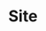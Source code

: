 # Site

<!DOCTYPE html>

<html lang="pt-br">
	<head>
		<meta http-equiv="Content-Type" content="text/html; charset=UTF-8">
    <title>Dalva Barreto</title>
      <link href="./Dalva_files/site.css" rel="stylesheet">
	  
  
<style type="text/css">
@font-face{
	font-family:proxima-nova;src:url(https://use.typekit.net/af/e57a1c/00000000000000003b9ad1af/27/l?subset_id=1&fvd=n9&v=3) format("woff2"),url(https://use.typekit.net/af/e57a1c/00000000000000003b9ad1af/27/d?subset_id=1&fvd=n9&v=3) format("woff"),url(https://use.typekit.net/af/e57a1c/00000000000000003b9ad1af/27/a?subset_id=1&fvd=n9&v=3) format("opentype");font-weight:900;font-style:normal;}@font-face{font-family:proxima-nova;src:url(https://use.typekit.net/af/6acf30/00000000000000003b9ad1b0/27/l?subset_id=1&fvd=i9&v=3) format("woff2"),url(https://use.typekit.net/af/6acf30/00000000000000003b9ad1b0/27/d?subset_id=1&fvd=i9&v=3) format("woff"),url(https://use.typekit.net/af/6acf30/00000000000000003b9ad1b0/27/a?subset_id=1&fvd=i9&v=3) format("opentype");font-weight:900;font-style:italic;}@font-face{font-family:proxima-nova;src:url(https://use.typekit.net/af/26c4cd/00000000000000003b9ad1b1/27/l?subset_id=1&fvd=n7&v=3) format("woff2"),url(https://use.typekit.net/af/26c4cd/00000000000000003b9ad1b1/27/d?subset_id=1&fvd=n7&v=3) format("woff"),url(https://use.typekit.net/af/26c4cd/00000000000000003b9ad1b1/27/a?subset_id=1&fvd=n7&v=3) format("opentype");font-weight:700;font-style:normal;}@font-face{font-family:proxima-nova;src:url(https://use.typekit.net/af/d76e9c/00000000000000003b9ad1b2/27/l?subset_id=1&fvd=i7&v=3) format("woff2"),url(https://use.typekit.net/af/d76e9c/00000000000000003b9ad1b2/27/d?subset_id=1&fvd=i7&v=3) format("woff"),url(https://use.typekit.net/af/d76e9c/00000000000000003b9ad1b2/27/a?subset_id=1&fvd=i7&v=3) format("opentype");font-weight:700;font-style:italic;}@font-face{font-family:proxima-nova;src:url(https://use.typekit.net/af/84c631/00000000000000003b9ad1b3/27/l?subset_id=1&fvd=n8&v=3) format("woff2"),url(https://use.typekit.net/af/84c631/00000000000000003b9ad1b3/27/d?subset_id=1&fvd=n8&v=3) format("woff"),url(https://use.typekit.net/af/84c631/00000000000000003b9ad1b3/27/a?subset_id=1&fvd=n8&v=3) format("opentype");font-weight:800;font-style:normal;}@font-face{font-family:proxima-nova;src:url(https://use.typekit.net/af/39c55b/00000000000000003b9ad1b4/27/l?subset_id=1&fvd=i8&v=3) format("woff2"),url(https://use.typekit.net/af/39c55b/00000000000000003b9ad1b4/27/d?subset_id=1&fvd=i8&v=3) format("woff"),url(https://use.typekit.net/af/39c55b/00000000000000003b9ad1b4/27/a?subset_id=1&fvd=i8&v=3) format("opentype");font-weight:800;font-style:italic;}@font-face{font-family:proxima-nova;src:url(https://use.typekit.net/af/0b34b4/00000000000000003b9ad1bd/27/l?subset_id=1&fvd=n1&v=3) format("woff2"),url(https://use.typekit.net/af/0b34b4/00000000000000003b9ad1bd/27/d?subset_id=1&fvd=n1&v=3) format("woff"),url(https://use.typekit.net/af/0b34b4/00000000000000003b9ad1bd/27/a?subset_id=1&fvd=n1&v=3) format("opentype");font-weight:100;font-style:normal;}@font-face{font-family:proxima-nova;src:url(https://use.typekit.net/af/2077d0/00000000000000003b9ad1be/27/l?subset_id=1&fvd=i1&v=3) format("woff2"),url(https://use.typekit.net/af/2077d0/00000000000000003b9ad1be/27/d?subset_id=1&fvd=i1&v=3) format("woff"),url(https://use.typekit.net/af/2077d0/00000000000000003b9ad1be/27/a?subset_id=1&fvd=i1&v=3) format("opentype");font-weight:100;font-style:italic;}@font-face{font-family:proxima-nova;src:url(https://use.typekit.net/af/610d30/00000000000000003b9ad1bb/27/l?subset_id=1&fvd=n6&v=3) format("woff2"),url(https://use.typekit.net/af/610d30/00000000000000003b9ad1bb/27/d?subset_id=1&fvd=n6&v=3) format("woff"),url(https://use.typekit.net/af/610d30/00000000000000003b9ad1bb/27/a?subset_id=1&fvd=n6&v=3) format("opentype");font-weight:600;font-style:normal;}@font-face{font-family:proxima-nova;src:url(https://use.typekit.net/af/c9789d/00000000000000003b9ad1bc/27/l?subset_id=1&fvd=i6&v=3) format("woff2"),url(https://use.typekit.net/af/c9789d/00000000000000003b9ad1bc/27/d?subset_id=1&fvd=i6&v=3) format("woff"),url(https://use.typekit.net/af/c9789d/00000000000000003b9ad1bc/27/a?subset_id=1&fvd=i6&v=3) format("opentype");font-weight:600;font-style:italic;}@font-face{font-family:proxima-nova;src:url(https://use.typekit.net/af/1f8eae/00000000000000003b9ad1b9/27/l?subset_id=1&fvd=n4&v=3) format("woff2"),url(https://use.typekit.net/af/1f8eae/00000000000000003b9ad1b9/27/d?subset_id=1&fvd=n4&v=3) format("woff"),url(https://use.typekit.net/af/1f8eae/00000000000000003b9ad1b9/27/a?subset_id=1&fvd=n4&v=3) format("opentype");font-weight:400;font-style:normal;}@font-face{font-family:proxima-nova;src:url(https://use.typekit.net/af/ca838d/00000000000000003b9ad1ba/27/l?subset_id=1&fvd=i4&v=3) format("woff2"),url(https://use.typekit.net/af/ca838d/00000000000000003b9ad1ba/27/d?subset_id=1&fvd=i4&v=3) format("woff"),url(https://use.typekit.net/af/ca838d/00000000000000003b9ad1ba/27/a?subset_id=1&fvd=i4&v=3) format("opentype");font-weight:400;font-style:italic;}@font-face{font-family:proxima-nova;src:url(https://use.typekit.net/af/c2fb26/00000000000000003b9ad1b5/27/l?subset_id=1&fvd=n3&v=3) format("woff2"),url(https://use.typekit.net/af/c2fb26/00000000000000003b9ad1b5/27/d?subset_id=1&fvd=n3&v=3) format("woff"),url(https://use.typekit.net/af/c2fb26/00000000000000003b9ad1b5/27/a?subset_id=1&fvd=n3&v=3) format("opentype");font-weight:300;font-style:normal;}@font-face{font-family:proxima-nova;src:url(https://use.typekit.net/af/85cfc9/00000000000000003b9ad1b6/27/l?subset_id=1&fvd=i3&v=3) format("woff2"),url(https://use.typekit.net/af/85cfc9/00000000000000003b9ad1b6/27/d?subset_id=1&fvd=i3&v=3) format("woff"),url(https://use.typekit.net/af/85cfc9/00000000000000003b9ad1b6/27/a?subset_id=1&fvd=i3&v=3) format("opentype");font-weight:300;font-style:italic;}@font-face{font-family:proxima-nova;src:url(https://use.typekit.net/af/896cb0/00000000000000003b9ad1b7/27/l?subset_id=1&fvd=n5&v=3) format("woff2"),url(https://use.typekit.net/af/896cb0/00000000000000003b9ad1b7/27/d?subset_id=1&fvd=n5&v=3) format("woff"),url(https://use.typekit.net/af/896cb0/00000000000000003b9ad1b7/27/a?subset_id=1&fvd=n5&v=3) format("opentype");font-weight:500;font-style:normal;}@font-face{font-family:proxima-nova;src:url(https://use.typekit.net/af/f24c1d/00000000000000003b9ad1b8/27/l?subset_id=1&fvd=i5&v=3) format("woff2"),url(https://use.typekit.net/af/f24c1d/00000000000000003b9ad1b8/27/d?subset_id=1&fvd=i5&v=3) format("woff"),url(https://use.typekit.net/af/f24c1d/00000000000000003b9ad1b8/27/a?subset_id=1&fvd=i5&v=3) format("opentype");font-weight:500;font-style:italic;}@font-face{font-family:pt-serif;src:url(https://use.typekit.net/af/41ac54/000000000000000000012500/27/l?subset_id=1&fvd=n4&v=3) format("woff2"),url(https://use.typekit.net/af/41ac54/000000000000000000012500/27/d?subset_id=1&fvd=n4&v=3) format("woff"),url(https://use.typekit.net/af/41ac54/000000000000000000012500/27/a?subset_id=1&fvd=n4&v=3) format("opentype");font-weight:400;font-style:normal;}@font-face{font-family:pt-serif;src:url(https://use.typekit.net/af/1c39a5/0000000000000000000124fe/27/l?subset_id=1&fvd=i4&v=3) format("woff2"),url(https://use.typekit.net/af/1c39a5/0000000000000000000124fe/27/d?subset_id=1&fvd=i4&v=3) format("woff"),url(https://use.typekit.net/af/1c39a5/0000000000000000000124fe/27/a?subset_id=1&fvd=i4&v=3) format("opentype");font-weight:400;font-style:italic;}@font-face{font-family:pt-serif;src:url(https://use.typekit.net/af/373a9b/0000000000000000000124ff/27/l?subset_id=1&fvd=n7&v=3) format("woff2"),url(https://use.typekit.net/af/373a9b/0000000000000000000124ff/27/d?subset_id=1&fvd=n7&v=3) format("woff"),url(https://use.typekit.net/af/373a9b/0000000000000000000124ff/27/a?subset_id=1&fvd=n7&v=3) format("opentype");font-weight:700;font-style:normal;}@font-face{font-family:pt-serif;src:url(https://use.typekit.net/af/d537e2/0000000000000000000124fd/27/l?subset_id=1&fvd=i7&v=3) format("woff2"),url(https://use.typekit.net/af/d537e2/0000000000000000000124fd/27/d?subset_id=1&fvd=i7&v=3) format("woff"),url(https://use.typekit.net/af/d537e2/0000000000000000000124fd/27/a?subset_id=1&fvd=i7&v=3) format("opentype");font-weight:700;font-style:italic;}@font-face{font-family:brandon-grotesque;src:url(https://use.typekit.net/af/e1acce/0000000000000000000132dd/27/l?subset_id=1&fvd=n3&v=3) format("woff2"),url(https://use.typekit.net/af/e1acce/0000000000000000000132dd/27/d?subset_id=1&fvd=n3&v=3) format("woff"),url(https://use.typekit.net/af/e1acce/0000000000000000000132dd/27/a?subset_id=1&fvd=n3&v=3) format("opentype");font-weight:300;font-style:normal;}@font-face{font-family:brandon-grotesque;src:url(https://use.typekit.net/af/1e6972/0000000000000000000132de/27/l?subset_id=1&fvd=i3&v=3) format("woff2"),url(https://use.typekit.net/af/1e6972/0000000000000000000132de/27/d?subset_id=1&fvd=i3&v=3) format("woff"),url(https://use.typekit.net/af/1e6972/0000000000000000000132de/27/a?subset_id=1&fvd=i3&v=3) format("opentype");font-weight:300;font-style:italic;}@font-face{font-family:brandon-grotesque;src:url(https://use.typekit.net/af/32b4b2/0000000000000000000132e1/27/l?subset_id=1&fvd=n5&v=3) format("woff2"),url(https://use.typekit.net/af/32b4b2/0000000000000000000132e1/27/d?subset_id=1&fvd=n5&v=3) format("woff"),url(https://use.typekit.net/af/32b4b2/0000000000000000000132e1/27/a?subset_id=1&fvd=n5&v=3) format("opentype");font-weight:500;font-style:normal;}@font-face{font-family:brandon-grotesque;src:url(https://use.typekit.net/af/6e0089/0000000000000000000132e2/27/l?subset_id=1&fvd=i5&v=3) format("woff2"),url(https://use.typekit.net/af/6e0089/0000000000000000000132e2/27/d?subset_id=1&fvd=i5&v=3) format("woff"),url(https://use.typekit.net/af/6e0089/0000000000000000000132e2/27/a?subset_id=1&fvd=i5&v=3) format("opentype");font-weight:500;font-style:italic;}@font-face{font-family:reklame-script;src:url(https://use.typekit.net/af/a2f71d/00000000000000003b9ad2f8/27/l?subset_id=1&fvd=n4&v=3) format("woff2"),url(https://use.typekit.net/af/a2f71d/00000000000000003b9ad2f8/27/d?subset_id=1&fvd=n4&v=3) format("woff"),url(https://use.typekit.net/af/a2f71d/00000000000000003b9ad2f8/27/a?subset_id=1&fvd=n4&v=3) format("opentype");font-weight:400;font-style:normal;}@font-face{font-family:reklame-script;src:url(https://use.typekit.net/af/91d56b/00000000000000003b9ad2fa/27/l?subset_id=1&fvd=n7&v=3) format("woff2"),url(https://use.typekit.net/af/91d56b/00000000000000003b9ad2fa/27/d?subset_id=1&fvd=n7&v=3) format("woff"),url(https://use.typekit.net/af/91d56b/00000000000000003b9ad2fa/27/a?subset_id=1&fvd=n7&v=3) format("opentype");font-weight:700;font-style:normal;}@font-face{font-family:fira-sans;src:url(https://use.typekit.net/af/563cd0/000000000000000000015891/27/l?subset_id=1&fvd=n4&v=3) format("woff2"),url(https://use.typekit.net/af/563cd0/000000000000000000015891/27/d?subset_id=1&fvd=n4&v=3) format("woff"),url(https://use.typekit.net/af/563cd0/000000000000000000015891/27/a?subset_id=1&fvd=n4&v=3) format("opentype");font-weight:400;font-style:normal;}@font-face{font-family:fira-sans;src:url(https://use.typekit.net/af/36bd21/000000000000000000015892/27/l?subset_id=1&fvd=i4&v=3) format("woff2"),url(https://use.typekit.net/af/36bd21/000000000000000000015892/27/d?subset_id=1&fvd=i4&v=3) format("woff"),url(https://use.typekit.net/af/36bd21/000000000000000000015892/27/a?subset_id=1&fvd=i4&v=3) format("opentype");font-weight:400;font-style:italic;}@font-face{font-family:fira-sans;src:url(https://use.typekit.net/af/0fb528/00000000000000000001588f/27/l?subset_id=1&fvd=n3&v=3) format("woff2"),url(https://use.typekit.net/af/0fb528/00000000000000000001588f/27/d?subset_id=1&fvd=n3&v=3) format("woff"),url(https://use.typekit.net/af/0fb528/00000000000000000001588f/27/a?subset_id=1&fvd=n3&v=3) format("opentype");font-weight:300;font-style:normal;}@font-face{font-family:fira-sans;src:url(https://use.typekit.net/af/0101f7/000000000000000000015890/27/l?subset_id=1&fvd=i3&v=3) format("woff2"),url(https://use.typekit.net/af/0101f7/000000000000000000015890/27/d?subset_id=1&fvd=i3&v=3) format("woff"),url(https://use.typekit.net/af/0101f7/000000000000000000015890/27/a?subset_id=1&fvd=i3&v=3) format("opentype");font-weight:300;font-style:italic;}@font-face{font-family:fira-sans;src:url(https://use.typekit.net/af/6db792/000000000000000000015895/27/l?subset_id=1&fvd=n7&v=3) format("woff2"),url(https://use.typekit.net/af/6db792/000000000000000000015895/27/d?subset_id=1&fvd=n7&v=3) format("woff"),url(https://use.typekit.net/af/6db792/000000000000000000015895/27/a?subset_id=1&fvd=n7&v=3) format("opentype");font-weight:700;font-style:normal;}@font-face{font-family:fira-sans;src:url(https://use.typekit.net/af/8324a5/000000000000000000015896/27/l?subset_id=1&fvd=i7&v=3) format("woff2"),url(https://use.typekit.net/af/8324a5/000000000000000000015896/27/d?subset_id=1&fvd=i7&v=3) format("woff"),url(https://use.typekit.net/af/8324a5/000000000000000000015896/27/a?subset_id=1&fvd=i7&v=3) format("opentype");font-weight:700;font-style:italic;}</style><script async="" src="file://www.google-analytics.com/analytics.js"></script><script>(function(i,s,o,g,r,a,m){i['GoogleAnalyticsObject']=r;i[r]=i[r]||function(){
			(i[r].q=i[r].q||[]).push(arguments)},i[r].l=1*new Date();a=s.createElement(o),
			m=s.getElementsByTagName(o)[0];a.async=1;a.src=g;m.parentNode.insertBefore(a,m)
			})(window,document,'script','//www.google-analytics.com/analytics.js','ga');ga('create', 'UA-797705-6', 'auto',{"name":"wnd_header"});ga('wnd_header.set', 'dimension1', 'W2');ga('wnd_header.set', 'anonymizeIp', true);ga('wnd_header.send', 'pageview');</script></head><body class="layout-02 wtf-homepage desktop">

	<div class="wnd-page color-none">

		<div id="wrapper">

			<header id="header">
				<div id="layout-section" class="section header header-01 claim-section cf design-06 wsection-media">
					<div class="section-inner">
						<div class="nav-line cf">

							<div class="logo logo-default brandon-grotesque">
    <div class="logo-content">
        
           <div class="image-content cf" style="padding-bottom:42%;text-align:center;">
		<img src="./Dalva_files/logo.png" alt="" div class="embed-content">
			</div>
		<div class="image-title"><span></span></div>
        
    </div>
</div>
							<nav id="menu" role="navigation"><div>
	
	<ul class="level-1">
		<li class="wnd-active wnd-homepage">
		
			</li>
			<li>
				<a href="inicio">Inicio</a>
		</li>
		   <li>
			<a href="receitas">Receitas</a>
		</li>
		  <li>
	         <a href="contato">Contato</a>
		</li>
			<li>
				<a href="cadastro">Cadastro</a>
		</li>

				</ul></div>
			</nav></div></div></div></header>
			<main id="main" role="main">

				<div class="section-wrapper cf">
	<div class="section-wrapper-content cf"><div wn-border="bottom" wn-border-element="section" class="section header header-01 claim-section cf design-06 wsection-media wnd-background-image">
	<div class="section-bg">
		<div class="section-bg-layer wnd-background-image  bgpos-top-center bgatt-scroll" style="background-image:url()"><img src="./Dalva_files/img.jpg">
		
			
		</div>
		<div class="section-bg-layer section-bg-overlay"></div>
	</div>
	<div class="section-inner section-claim">
		<div class="claim-content header-height-hp-01 cf">
			<div class="header-claim cf">
				<h1>
					<div class="big-claim auto-font-size cf">
						<span class="styled-inline-text claim-default lora">
	<span><span>Chef Dalva Barreto</span></span>
</span>
</div>
					<div class="small-claim cf">
						<span class="styled-inline-text claim-default proxima-nova">
	<span><span>Receitas tradicionais e os melhores ingredientes!</span></span>
</span></div>
				</h1>
			</div>
		</div>
	</div>
</div>
		<div class="section-bg-layer section-bg-overlay"></div>
	</div>
	<div class="section-inner">
		<div class="content cf wnd-no-cols">
	<div>
		<div class="text cf design-01">
    <div class="text-content"><h1>Deliciosa culinária</h1>

<p style="text-align:center">Aqui é onde o seu texto começa. Basta clicar e começar a escrever.</p>

<p style="margin-left:3em; margin-right:3em; text-align:center">Voluptatem ut enim ad minima veniam quis nostrum exercitationem ullam corporis suscipit laboriosam nisi ut aliquid ex ea commodi consequatur quis autem vel eum iure reprehenderit qui in ea voluptate velit esse quam</p>
</div>
</div>
	</div>
	
</div>
	</div>
<section class="section default-01 design-01 wsection-media wnd-background-image"><div class="section-bg">
		<div class="section-bg-layer wnd-background-image  bgpos-top-center bgatt-scroll" style="background-image:url()"><img src="./Dalva_files/img.jpg">
			
		</div>
		<div class="section-bg-layer section-bg-overlay"></div>
	</div>
	<div class="section-inner">
		<div class="content cf wnd-no-cols">
	<div>
		<div class="text cf design-01">
    <div class="text-content"><h1>Receitas</h1>
</div>
</div><div class="mt mt-pricing-02 cf">
    <div class="cf pricing-box">
        <div class="row cf">
	        <div class="row-content cf">
		        <div class="text cf design-01">
    <div class="text-content"><p><strong>Camarão</strong><br>
Sed ut perspiciatis unde omnis</p>
</div>
</div>
		        <div class="text cf design-01">
    <div class="text-content">
</div>
</div>
	        </div>
        </div><div class="row cf">
	        <div class="row-content cf">
		        <div class="text cf design-01">
    <div class="text-content"><p><strong>File Mignon</strong><br>
Accusantium doloremque laudantium totam</p>
</div>
</div>
		        <div class="text cf design-01">
    <div class="text-content">
</div>
</div>
	        </div>
        </div><div class="row cf">
	        <div class="row-content cf">
		        <div class="text cf design-01">
    <div class="text-content"><p><strong>Quiche Lorraine</strong><br>
Illo invennbhbvhis jhugyg et uyftf</p>
</div>
</div>
		        <div class="text cf design-01">
    <div class="text-content">
</div>
</div>
	        </div>
        </div>
    </div>
</div>
	</div>
	
</div>
	</div>

		<div class="section-bg-layer section-bg-overlay"></div>
	</section></div>
	<div class="section-inner">
		<div class="content cf wnd-no-cols">
	<div>
		<div class="text cf design-01">
    <div class="text-content"><h1>Nossa culinária</h1>
</div>
</div><div class="gallery gallery-classic block pr cf design-01" id="wnd_PhotoGalleryBlock_57922">
	<div>

		<div class="gallery-photo wnd-orientation-portrait">
			<a class="litebox" data-litebox-group="gallery" data-litebox-text="" href="file:///C:/Users/francidalva/Desktop/Meu%20Site/ola" width="1399" height="1920">
				<div class="gallery-image cf"><img src="./Dalva_files/ola.jpg" alt=""></div>
				<div class="gallery-title"><span></span></div>
			</a>
		</div><div class="gallery-photo wnd-orientation-landscape">
			<a class="litebox" data-litebox-group="gallery" data-litebox-text="" href="file:///C:/Users/francidalva/Desktop/Meu%20Site/tuts" width="1920" height="1212">
				<div class="gallery-image cf"><img src="./Dalva_files/tuts.jpg" alt=""></div>
				<div class="gallery-title"><span></span></div>
			</a>
		</div><div class="gallery-photo wnd-orientation-portrait">
			<a class="litebox" data-litebox-group="gallery" data-litebox-text="" href="file:///C:/Users/francidalva/Desktop/Meu%20Site/ei" width="1632" height="1920">
				<div class="gallery-image cf"><img src="./Dalva_files/ei.jpg" alt=""></div>
				<div class="gallery-title"><span></span></div>
			</a>
		</div>

	</div>

	
</div>
	</div>
	
</div>
	</div>

<section class="section default-01 design-01 wsection-media wnd-background-image"><div class="section-bg">
		<div class="section-bg-layer wnd-background-image  bgpos-top-center bgatt-scroll" style="background-image:url()"><img src="./Dalva_files/img.jpg">
			
		</div>
		<div class="section-bg-layer section-bg-overlay"></div>
	</div>
	<div class="section-inner">
		<div class="content cf">
	<div>
		<div class="column-wrapper cf">
	<div><div class="column-content pr-0 pr-320 pr-365" style="width:40%;">
	<div><div class="text cf design-01">
    <div class="text-content"><p><strong>Contatos</strong><br>
86&nbsp;99557&nbsp;8602<br>
miziatatyla2020@outlook.com<br>
<a href="http://www.facebook.com/" rel="nofollow">Facebook</a></p>
</div>
</div></div>
</div><div class="column-content pr-0" style="width:19%;">
	<div><div class="image-block image-default block design-01 wnd-orientation-landscape wnd-type-image" style="margin-left:0;margin-right:0;" id="wnd_ImageBlock_93206">
	<div class="image-content cf" style="padding-bottom:82.08%;text-align:center;">
		<img src="./Dalva_files/logo.png" alt="" style="top:0%;left:0%;width:100%;height:auto;position:absolute;"><div class="embed-content">
			</div>
		<div class="image-title"><span></span></div>
	</div>
</div></div>
</div><div class="column-content pr-0 pr-320 pr-365" style="width:40%;">
	<div><div class="text cf design-01">
    <div class="text-content"><p style="text-align:right"><strong>Horário de funcionamento</strong><br>
Seg-Qui&nbsp;&nbsp;8h&nbsp;-&nbsp;20h<br>
Sex-Sáb&nbsp;&nbsp;8h&nbsp;-&nbsp;22h<br>
Dom&nbsp;&nbsp;8h&nbsp;-&nbsp;20h</p>
</div>
</div></div>
</div></div>
</div>
	</div>
	
</div>
	</div>
</section></main></div>
</div>

			<footer id="footer">

				<div class="section-wrapper cf">
	<div class="section-wrapper-content cf"><div wn-border="top" wn-border-element="footer-line" class="section footer-01 design-01 wsection-gray">
	<div class="section-bg">
		<div class="section-bg-layer">
			
		</div>
		<div class="section-bg-layer section-bg-overlay"></div>
	</div>
	<div class="section-inner">
		<div class="footer-line">
			<div class="footer-texts">
				<div class="copyright cf"><span class="inline-text">
	<span>© 2017&nbsp;Dalva Barreto&nbsp;&nbsp;|&nbsp;&nbsp;Todos os direitos reservados</span>
</span></div>
				<div class="system-footer cf"><div class="sf">
<div class="text-content">Desenvolvido por <a href="https://miziatatyla2020@outlook.com/" rel="nofollow" target="_blank">Mizia Tatyla</a></div>
</div></div>
			</div>

			<div class="lang-select cf">
	
</div>

		</div>
	</div>
</div></div>
</div>

			</footer>


</body>
</html>
